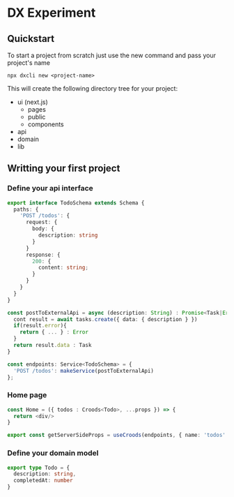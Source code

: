 # DX Experiment

## Quickstart

To start a project from scratch just use the new command and pass your project's name

```
npx dxcli new <project-name>
```

This will create the following directory tree for your project:

* ui (next.js)
  * pages
  * public
  * components
* api
* domain
* lib

## Writting your first project

### Define your api interface

```typescript
export interface TodoSchema extends Schema {
  paths: {
    'POST /todos': {
      request: {
        body: {
          description: string
        }
      }
      response: {
        200: {
          content: string;
        }
      }
    }
  }
}

const postToExternalApi = async (description: String) : Promise<Task|Error> => {
  cont result = await tasks.create({ data: { description } })
  if(result.error){
    return { ... } : Error
  }
  return result.data : Task
}

const endpoints: Service<TodoSchema> = {
  'POST /todos': makeService(postToExternalApi)
};
```

### Home page

```typescript
const Home = ({ todos : Croods<Todo>, ...props }) => {
  return <div/>
}

export const getServerSideProps = useCroods(endpoints, { name: 'todos' })
```

### Define your domain model

```typescript
export type Todo = {
  description: string,
  completedAt: number
}
```